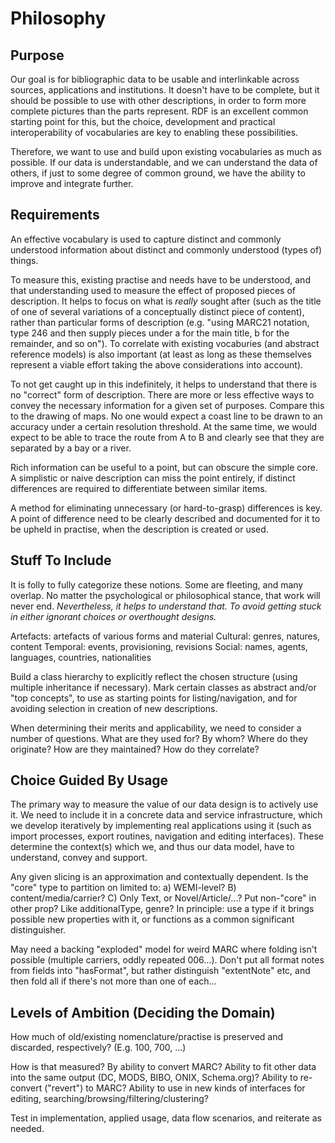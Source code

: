 Philosophy
==========================================

## Purpose

Our goal is for bibliographic data to be usable and interlinkable across sources, applications and institutions. It doesn't have to be complete, but it should be possible to use with other descriptions, in order to form more complete pictures than the parts represent. RDF is an excellent common starting point for this, but the choice, development and practical interoperability of vocabularies are key to enabling these possibilities.

Therefore, we want to use and build upon existing vocabularies as much as possible. If our data is understandable, and we can understand the data of others, if just to some degree of common ground, we have the ability to improve and integrate further.


## Requirements

An effective vocabulary is used to capture distinct and commonly understood information about distinct and commonly understood (types of) things.

To measure this, existing practise and needs have to be understood, and that understanding used to measure the effect of proposed pieces of description. It helps to focus on what is *really* sought after (such as the title of one of several variations of a conceptually distinct piece of content), rather than particular forms of description (e.g. "using MARC21 notation, type 246 and then supply pieces under a for the main title, b for the remainder, and so on"). To correlate with existing vocaburies (and abstract reference models) is also important (at least as long as these themselves represent a viable effort taking the above considerations into account).

To not get caught up in this indefinitely, it helps to understand that there is no "correct" form of description. There are more or less effective ways to convey the necessary information for a given set of purposes. Compare this to the drawing of maps. No one would expect a coast line to be drawn to an accuracy under a certain resolution threshold. At the same time, we would expect to be able to trace the route from A to B and clearly see that they are separated by a bay or a river.

Rich information can be useful to a point, but can obscure the simple core. A simplistic or naive description can miss the point entirely, if distinct differences are required to differentiate between similar items.

A method for eliminating unnecessary (or hard-to-grasp) differences is key. A point of difference need to be clearly described and documented for it to be upheld in practise, when the description is created or used.

## Stuff To Include

It is folly to fully categorize these notions. Some are fleeting, and many overlap. No matter the psychological or philosophical stance, that work will never end. *Nevertheless, it helps to understand that. To avoid getting stuck in either ignorant choices or overthought designs.*

Artefacts: artefacts of various forms and material
Cultural: genres, natures, content
Temporal: events, provisioning, revisions
Social: names, agents, languages, countries, nationalities

Build a class hierarchy to explicitly reflect the chosen structure (using multiple inheritance if necessary). Mark certain classes as abstract and/or "top concepts", to use as starting points for listing/navigation, and for avoiding selection in creation of new descriptions.

When determining their merits and applicability, we need to consider a number of questions. What are they used for? By whom? Where do they originate? How are they maintained? How do they correlate?

## Choice Guided By Usage

The primary way to measure the value of our data design is to actively use it. We need to include it in a concrete data and service infrastructure, which we develop iteratively by implementing real applications using it (such as import processes, export routines, navigation and editing interfaces). These determine the context(s) which we, and thus our data model, have to understand, convey and support.

Any given slicing is an approximation and contextually dependent. Is the "core" type to partition on limited to: a) WEMI-level? B) content/media/carrier? C) Only Text, or Novel/Article/...? Put non-"core" in other prop? Like additionalType, genre? In principle: use a type if it brings possible new properties with it, or functions as a common significant distinguisher.

May need a backing "exploded" model for weird MARC where folding isn't possible (multiple carriers, oddly repeated 006...). Don't put all format notes from fields into "hasFormat", but rather distinguish "extentNote" etc, and then fold all if there's not more than one of each...

## Levels of Ambition (Deciding the Domain)

How much of old/existing nomenclature/practise is preserved and discarded, respectively? (E.g. 100, 700, ...)

How is that measured? By ability to convert MARC? Ability to fit other data into the same output (DC, MODS, BIBO, ONIX, Schema.org)? Ability to re-convert ("revert") to MARC? Ability to use in new kinds of interfaces for editing, searching/browsing/filtering/clustering?

Test in implementation, applied usage, data flow scenarios, and reiterate as needed.

